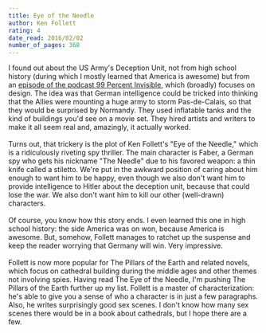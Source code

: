 ```yaml
---
title: Eye of the Needle
author: Ken Follett
rating: 4
date_read: 2016/02/02
number_of_pages: 368
---
```


I found out about the US Army's Deception Unit, not from high school history (during which I mostly learned that America is awesome) but from an <a href="http://99percentinvisible.org/episode/show-of-force/">episode of the podcast 99 Percent Invisible</a>, which (broadly) focuses on design. The idea was that German intelligence could be tricked into thinking that the Allies were mounting a huge army to storm Pas-de-Calais, so that they would be surprised by Normandy. They used inflatable tanks and the kind of buildings you'd see on a movie set. They hired artists and writers to make it all seem real and, amazingly, it actually worked. <br/><br/>Turns out, that trickery is the plot of Ken Follett's "Eye of the Needle," which is a ridiculously riveting spy thriller. The main character is Faber, a German spy who gets his nickname "The Needle" due to his favored weapon: a thin knife called a stiletto. We're put in the awkward position of caring about him enough to want him to be happy, even though we also don't want him to provide intelligence to Hitler about the deception unit, because that could lose the war. We also don't want him to kill our other (well-drawn) characters. <br/><br/>Of course, you know how this story ends. I even learned this one in high school history: the side America was on won, because America is awesome. But, somehow, Follett manages to ratchet up the suspense and keep the reader worrying that Germany will win. Very impressive.<br/><br/>Follett is now more popular for The Pillars of the Earth and related novels, which focus on cathedral building during the middle ages and other themes not involving spies. Having read The Eye of the Needle, I'm pushing The Pillars of the Earth further up my list. Follett is a master of characterization: he's able to give you a sense of who a character is in just a few paragraphs. Also, he writes surprisingly good sex scenes. I don't know how many sex scenes there would be in a book about cathedrals, but I hope there are a few.